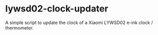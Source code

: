 # lywsd02-clock-updater

A simple script to update the clock of a Xiaomi LYWSD02 e-ink clock / thermometer.
